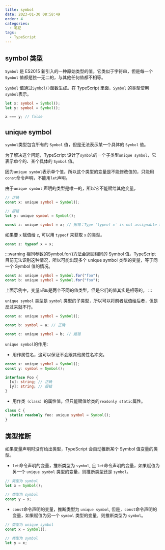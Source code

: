 ```yaml
---
title: symbol
date: 2023-01-30 08:58:49
order: 4
categories: 
  - 笔记
tags: 
  - TypeScript
---
```


## symbol 类型

`Symbol` 是 ES2015 新引入的一种原始类型的值。它类似于字符串，但是每一个 `Symbol` 值都是独一无二的，与其他任何值都不相等。

`Symbol` 值通过`Symbol()`函数生成。在 TypeScript 里面，`Symbol` 的类型使用`symbol`表示。

```ts
let x: symbol = Symbol();
let y: symbol = Symbol();

x === y; // false
```

## unique symbol

`symbol`类型包含所有的 `Symbol` 值，但是无法表示某一个具体的 `Symbol` 值。

为了解决这个问题，TypeScript 设计了`symbol`的一个子类型`unique symbol`，它表示单个的、某个具体的 `Symbol` 值。

因为`unique symbol`表示单个值，所以这个类型的变量是不能修改值的，只能用`const`命令声明，不能用`let`声明。

由于`unique symbol` 声明的类型是唯一的，所以它不能赋给其他变量。

```ts
// 正确
const x: unique symbol = Symbol();

// 报错
let y: unique symbol = Symbol();

const z: unique symbol = x; // 报错：Type 'typeof x' is not assignable to type 'typeof z'.(2322)
```

如果要 `x` 赋值给 `z`, 可以用 `typeof` 来获取 `x` 的类型。

```ts
const z: typeof x = x;
```

:::warning
相同参数的Symbol.for()方法会返回相同的 Symbol 值。TypeScript 目前无法识别这种情况，所以可能出现多个 unique symbol 类型的变量，等于同一个 Symbol 值的情况。
```ts
const a: unique symbol = Symbol.for("foo");
const b: unique symbol = Symbol.for("foo");
```
上面示例中，变量`a`和`b`是两个不同的值类型，但是它们的值其实是相等的。
:::

`unique symbol` 类型是 `symbol` 类型的子类型，所以可以将前者赋值给后者，但是反过来就不行。

```ts
const a: unique symbol = Symbol();

const b: symbol = a; // 正确

const c: unique symbol = b; // 报错
```

`unique symbol`的作用:

* 用作属性名，这可以保证不会跟其他属性名冲突。
```ts
const x: unique symbol = Symbol();
const y: symbol = Symbol();

interface Foo {
  [x]: string; // 正确
  [y]: string; // 报错
}
```

* 用作类`（class）`的属性值，但只能赋值给类的`readonly static`属性。
```ts
class C {
  static readonly foo: unique symbol = Symbol();
}
```

## 类型推断

如果变量声明时没有给出类型，TypeScript 会自动推断某个 Symbol 值变量的类型。

* `let`命令声明的变量，推断类型为 `symbol`, 且 `let`命令声明的变量，如果赋值为另一个 `unique symbol` 类型的变量，则推断类型还是 `symbol`。

```ts
// 类型为 symbol
let x = Symbol();

// 类型为 symbol
const y = x;
```

* `const`命令声明的变量，推断类型为 `unique symbol`, 但是，`const`命令声明的变量，如果赋值为另一个 `symbol` 类型的变量，则推断类型为 `symbol`。

```ts
// 类型为 unique symbol
const x = Symbol();

// 类型为 symbol
let y = x;
```